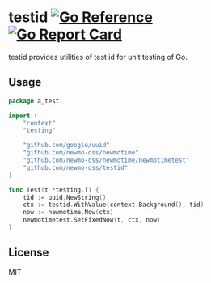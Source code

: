 # testid [![Go Reference](https://pkg.go.dev/badge/github.com/newmo-oss/testido.svg)](https://pkg.go.dev/github.com/newmo-oss/testid)[![Go Report Card](https://goreportcard.com/badge/github.com/newmo-oss/testid)](https://goreportcard.com/report/github.com/newmo-oss/testid)

testid provides utilities of test id for unit testing of Go.

## Usage

```go
package a_test

import (
	"context"
	"testing"

	"github.com/google/uuid"
	"github.com/newmo-oss/newmotime"
	"github.com/newmo-oss/newmotime/newmotimetest"
	"github.com/newmo-oss/testid"
)

func Test(t *testing.T) {
	tid := uuid.NewString()
	ctx := testid.WithValue(context.Background(), tid)
	now := newmotime.Now(ctx)
	newmotimetest.SetFixedNow(t, ctx, now)
}
```

## License
MIT
